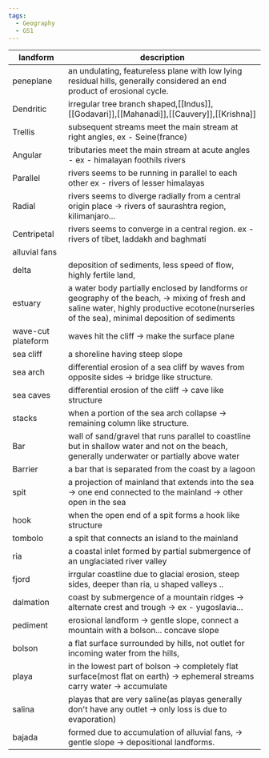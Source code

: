 ```yaml
---
tags:
  - Geography
  - GS1
---
```


| landform           | description                                                                                                                                                                                   |
| ------------------ | --------------------------------------------------------------------------------------------------------------------------------------------------------------------------------------------- |
| peneplane          | an undulating, featureless plane with low lying residual hills, generally considered an end product of erosional cycle.                                                                       |
| Dendritic          | irregular tree branch shaped,[[Indus]], [[Godavari]],[[Mahanadi]],[[Cauvery]],[[Krishna]]                                                                                                     |
| Trellis            | subsequent streams meet the main stream at right angles, ex - Seine(france)                                                                                                                   |
| Angular            | tributaries meet the main stream at acute angles - ex - himalayan foothils rivers                                                                                                             |
| Parallel           | rivers seems to be running in parallel to each other ex - rivers of lesser himalayas                                                                                                          |
| Radial             | rivers seems to diverge radially from a central origin place -> rivers of saurashtra region, kilimanjaro...                                                                                   |
| Centripetal        | rivers seems to converge in a central region. ex - rivers of tibet, laddakh and baghmati                                                                                                      |
| alluvial fans      |                                                                                                                                                                                               |
| delta              | deposition of sediments, less speed of flow, highly fertile land,                                                                                                                             |
| estuary            | a water body partially enclosed by landforms or geography of the beach, -> mixing of fresh and saline water, highly productive ecotone(nurseries of the sea), minimal deposition of sediments |
| wave-cut plateform | waves hit the cliff -> make the surface plane                                                                                                                                                 |
| sea cliff          | a shoreline having steep slope                                                                                                                                                                |
| sea arch           | differential erosion of a sea cliff by waves from opposite sides -> bridge like structure.                                                                                                    |
| sea caves          | differential erosion of the cliff -> cave like structure                                                                                                                                      |
| stacks             | when a portion of the sea arch collapse -> remaining column like structure.                                                                                                                   |
| Bar                | wall of sand/gravel that runs parallel to coastline but in shallow water and not on the beach, generally underwater or partially above water                                                  |
| Barrier            | a bar that is separated from the coast by a lagoon                                                                                                                                            |
| spit               | a projection of mainland that extends into the sea -> one end connected to the mainland -> other open in the sea                                                                              |
| hook               | when the open end of a spit forms a hook like structure                                                                                                                                       |
| tombolo            | a spit that connects an island to the mainland                                                                                                                                                |
| ria                | a coastal inlet formed by partial submergence of an unglaciated river valley                                                                                                                  |
| fjord              | irrgular coastline due to glacial erosion, steep sides, deeper than ria, u shaped valleys ..                                                                                                  |
| dalmation          | coast by submergence of a mountain ridges -> alternate crest and trough -> ex - yugoslavia...                                                                                                 |
| pediment           | erosional landform -> gentle slope, connect a mountain with a bolson... concave slope                                                                                                         |
| bolson             | a flat surface surrounded by hills, not outlet for incoming water from the hills,                                                                                                             |
| playa              | in the lowest part of bolson -> completely flat surface(most flat on earth) -> ephemeral streams carry water -> accumulate                                                                    |
| salina             | playas that are very saline(as playas generally don't have any outlet -> only loss is due to evaporation)                                                                                     |
| bajada             | formed due to accumulation of alluvial fans, -> gentle slope -> depositional landforms.                                                                                                       |
